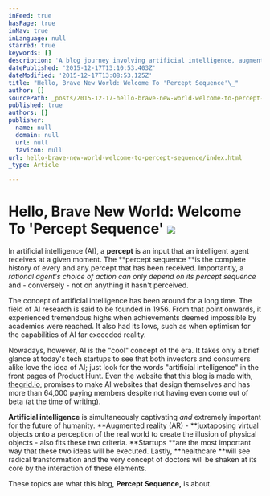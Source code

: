 ```yaml
---
inFeed: true
hasPage: true
inNav: true
inLanguage: null
starred: true
keywords: []
description: 'A blog journey involving artificial intelligence, augmented reality, startups, healthcare, and the future.'
datePublished: '2015-12-17T13:10:53.403Z'
dateModified: '2015-12-17T13:08:53.125Z'
title: "Hello, Brave New World: Welcome To 'Percept Sequence'\_"
author: []
sourcePath: _posts/2015-12-17-hello-brave-new-world-welcome-to-percept-sequence.md
published: true
authors: []
publisher:
  name: null
  domain: null
  url: null
  favicon: null
url: hello-brave-new-world-welcome-to-percept-sequence/index.html
_type: Article

---
```

# Hello, Brave New World: Welcome To 'Percept Sequence' ![](https://the-grid-user-content.s3-us-west-2.amazonaws.com/87913735-e258-49c6-ae3a-fb680a2866e3.jpg)

In artificial intelligence (AI), a **percept** is an input that an intelligent agent receives at a given moment. The **percept sequence **is the complete history of every and any percept that has been received. Importantly, a _rational agent's choice of action can only depend on its percept sequence_ and - conversely - not on anything it hasn't perceived. 

The concept of artificial intelligence has been around for a long time. The field of AI research is said to be founded in 1956\. From that point onwards, it experienced tremendous highs when achievements deemed impossible by academics were reached. It also had its lows, such as when optimism for the capabilities of AI far exceeded reality. 

Nowadays, however, AI is the "cool" concept of the era. It takes only a brief glance at today's tech startups to see that both investors and consumers alike love the idea of AI; just look for the words "artificial intelligence" in the front pages of Product Hunt. Even the website that this blog is made with, [thegrid.io][0], promises to make AI websites that design themselves and has more than 64,000 paying members despite not having even come out of beta (at the time of writing). 

**Artificial intelligence** is simultaneously captivating _and_ extremely important for the future of humanity. **Augmented reality (AR) - **juxtaposing virtual objects onto a perception of the real world to create the illusion of physical objects - also fits these two criteria. **Startups **are the most important way that these two ideas will be executed. Lastly, **healthcare **will see radical transformation and the very concept of doctors will be shaken at its core by the interaction of these elements. 

These topics are what this blog, **Percept Sequence,** is about. 

[0]: https://thegrid.io/